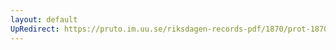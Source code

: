 ```yaml
---
layout: default
UpRedirect: https://pruto.im.uu.se/riksdagen-records-pdf/1870/prot-1870--ak--421/prot-1870--ak--421_053.pdf
---
```

